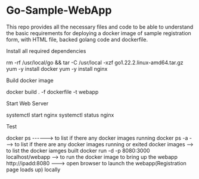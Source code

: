 # Go-Sample-WebApp


This repo provides all the necessary files and code to be able to understand the basic requirements for deploying a docker image of sample registration form, with HTML file, backed golang code and dockerfile.

Install all required dependencies

rm -rf /usr/local/go && tar -C /usr/local -xzf go1.22.2.linux-amd64.tar.gz
yum -y install docker
yum -y install nginx

Build docker image

docker build . -f dockerfile -t webapp

Start Web Server

systemctl start nginx
systemctl status nginx

Test

docker ps ------> to list if there any docker images running 
docker ps -a ---> to list if there are any docker images running or exited
docker images --> to list the docker iamges built
docker run -d -p 8080:3000 localhost/webapp --> to run the docker image to bring up the webapp
http://ipadd:8080 ---> open browser to launch the webapp(Registration page loads up) locally
